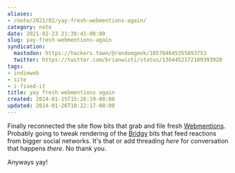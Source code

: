 ```yaml
---
aliases:
- /note/2021/02/yay-fresh-webmentions-again/
category: note
date: 2021-02-23 21:39:41-08:00
slug: yay-fresh-webmentions-again
syndication:
  mastodon: https://hackers.town/@randomgeek/105784645355893753
  twitter: https://twitter.com/brianwisti/status/1364452172109393920
tags:
- indieweb
- site
- i-fixed-it
title: yay fresh webmentions again
created: 2024-01-15T15:26:19-08:00
updated: 2024-01-26T10:22:17-08:00
---
```


Finally reconnected the site flow bits that grab and file fresh [Webmentions](https://webmention.io). Probably going to tweak rendering of the [Bridgy](https://brid.gy/) bits that feed reactions from bigger social networks. It's that or add threading *here* for conversation that happens *there*. No thank you.

Anyways yay!

